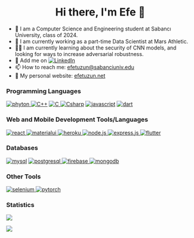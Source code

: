 <h1 align="center">Hi there, I'm Efe 👋</h1>

- 🏫 I am a Computer Science and Engineering student at Sabancı University, class of 2024.
- 🔭 I am currently working as a part-time Data Scientist at Mars Athletic.
- 👨‍💻 I am currently learning about the security of CNN models, and looking for ways to increase adversarial robustness.
- 👯 Add me on [![LinkedIn](https://img.shields.io/badge/LinkedIn-%230077B5.svg?logo=linkedin&logoColor=white)](https://linkedin.com/in/efe-tuzun)
- 📫 How to reach me: [efetuzun@sabanciuniv.edu](mailto:efetuzun@sabanciuniv.edu)
- 🌱 My personal website: [efetuzun.net](https://efetuzun.net/)

### Programming Languages
[![phyton](https://skillicons.dev/icons?i=py) ](https://www.w3schools.com/python/) 
[![C++](https://skillicons.dev/icons?i=cpp)](https://www.w3schools.com/cpp/)
[![C](https://skillicons.dev/icons?i=c) ](https://www.w3schools.com/c/) 
[![Csharp](https://skillicons.dev/icons?i=cs)](https://www.w3schools.com/cs/)
[![javascript](https://skillicons.dev/icons?i=javascript)](https://developer.mozilla.org/en-US/docs/Web/JavaScript)
[![dart](https://skillicons.dev/icons?i=dart)](https://dart.dev)

### Web and Mobile Development Tools/Languages
[![react](https://skillicons.dev/icons?i=react) ](https://reactjs.org/)
[![materialui](https://skillicons.dev/icons?i=materialui) ](https://mui.com)
[![heroku](https://skillicons.dev/icons?i=heroku) ](https://heroku.com)
[![node.js](https://skillicons.dev/icons?i=nodejs) ](https://nodejs.org/en/)
[![express.js](https://skillicons.dev/icons?i=express) ](https://expressjs.com)
[![flutter](https://skillicons.dev/icons?i=flutter) ](https://flutter.dev)

### Databases
[![mysql](https://skillicons.dev/icons?i=mysql)](https://www.mysql.com/) 
[![postgresql](https://skillicons.dev/icons?i=postgresql) ](https://www.postgresql.org)
[![firebase](https://skillicons.dev/icons?i=firebase) ](https://firebase.google.com/)
[![mongodb](https://skillicons.dev/icons?i=mongodb) ](https://www.mongodb.com)

### Other Tools
[![selenium](https://skillicons.dev/icons?i=selenium) ](https://www.selenium.dev)
[![pytorch](https://skillicons.dev/icons?i=pytorch) ](https://pytorch.org)

### Statistics
[![](https://github-readme-stats.vercel.app/api?username=efetuzun&theme=dark&show_icons=true&include_all_commits=true&count_private=true&bg_color=00000000&rank_icon=github) ](https://github.com/efetuzun) 

![](https://komarev.com/ghpvc/?username=efetuzun&color=red)
